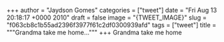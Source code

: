 
+++
author = "Jaydson Gomes"
categories = ["tweet"]
date = "Fri Aug 13 20:18:17 +0000 2010"
draft = false
image = "{TWEET_IMAGE}"
slug = "f063cb8c1b55ad2396f3977f61c2df0300939afd"
tags = ["tweet"]
title = """Grandma take me home..."""
+++
Grandma take me home
